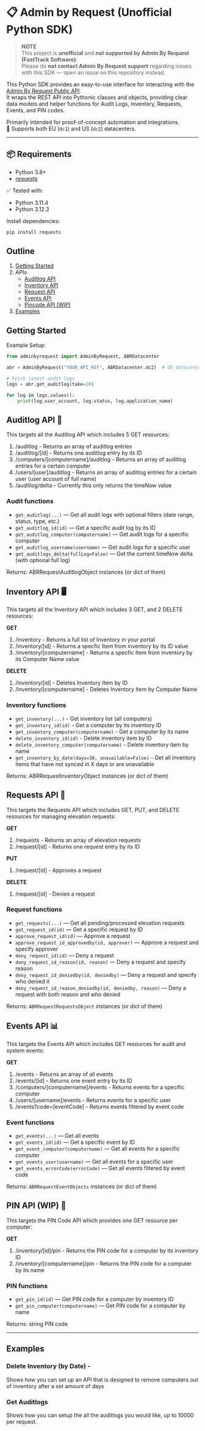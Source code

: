 # 📋 Admin by Request (Unofficial Python SDK)

> **NOTE**  
> This project is **unofficial** and **not supported by Admin By Request (FastTrack Software)**.  
> Please do **not contact Admin By Request support** regarding issues with this SDK — open an issue on this repository instead.


This Python SDK provides an easy-to-use interface for interacting with the [Admin By Request Public API](https://www.adminbyrequest.com/en/docs/api-overview).  
It wraps the REST API into Pythonic classes and objects, providing clear data models and helper functions for Audit Logs, Inventory, Requests, Events, and PIN codes.

Primarily intended for proof-of-concept automation and integrations.  
🎯 Supports both EU (`dc1`) and US (`dc2`) datacenters.

---

## 📦 Requirements

- Python 3.8+
- [requests](https://pypi.org/project/requests/)

✅ Tested with:
- Python 3.11.4
- Python 3.12.3


Install dependencies:

```bash
pip install requests
```

## Outline

1. [Getting Started](#getting-started)
2. APIs
   - [Auditlog API](#auditlog-api-)
   - [Inventory API](#inventory-api-️)
   - [Request API](#requests-api-)
   - [Events API](#events-api-)
   - [Pincode API (WIP)](#pin-api-wip-)
3. [Examples](#examples)


## Getting Started

Example Setup:

```python
from adminbyrequest import AdminByRequest, ABRDatacenter

abr = AdminByRequest("YOUR_API_KEY", ABRDatacenter.dc2)  # US datacenter

# Fetch latest audit logs
logs = abr.get_auditlog(take=10)

for log in logs.values():
    print(log.user_account, log.status, log.application_name)

```

## Auditlog API 📖

This targets all the Auditlog API which includes 5 GET resources:

1. /auditlog - Returns an array of auditlog entries
2. /auditlog/[id] - Returns one auditlog entry by its ID
3. /computers/[computername]/auditlog - Returns an array of auditlog entries for a certain computer
4. /users/[user]/auditlog - Returns an array of auditlog entries for a certain user (user account of full name)
5. /auditlog/delta - Currently this only returns the timeNow value

### Audit functions

- `get_auditlog(...)` — Get all audit logs with optional filters (date range, status, type, etc.)
- `get_auditlog_id(id)` — Get a specific audit log by its ID
- `get_auditlog_computer(computername)` — Get audit logs for a specific computer
- `get_auditlog_username(username)` — Get audit logs for a specific user
- `get_auditlogs_delta(fullLog=False)` — Get the current timeNow delta (with optional full log)

Returns: ABRRequestAuditlogObject instances (or dict of them)

## Inventory API 🖥️

This targets all the Inventory API which includes 3 GET, and 2 DELETE resources:

**GET**

1. /inventory - Returns a full list of Inventory in your portal
2. /inventory/[id] - Returns a specfic Item from inventory by its ID value
3. /inventory/[computername] - Returns a specfic Item from inventory by its Computer Name value

**DELETE**

1. /inventory/[id] - Deletes Inventory Item by ID
2. /inventory/[computername] - Deletes Inventory Item by Computer Name

### Inventory functions

- `get_inventory(...)` - Get inventory list (all computers)
- `get_inventory_id(id)` - Get a computer by its inventory ID
- `get_inventory_computer(computername)` - Get a computer by its name
- `delete_inventory_id(id)` - Delete inventory item by ID
- `delete_inventory_computer(computername)` - Delete inventory item by name
- `get_inventory_by_date(days=30, unavailable=False)` - Get all inventory items that have not synced in X days or are unavailable

Returns: ABRRequestInventoryObject instances (or dict of them)

## Requests API 📝

This targets the Requests API which includes GET, PUT, and DELETE resources for managing elevation requests:

**GET**

1. /requests - Returns an array of elevation requests
2. /request/[id] - Returns one request entry by its ID

**PUT**

1. /request/[id] - Approves a request

**DELETE**

1. /request/[id] - Denies a request


### Request functions

- `get_requests(...)` — Get all pending/processed elevation requests
- `get_request_id(id)` — Get a specific request by ID
- `approve_request_id(id)` — Approve a request
- `approve_request_id_approvedby(id, approver)` — Approve a request and specify approver
- `deny_request_id(id)` — Deny a request
- `deny_request_id_reason(id, reason)` — Deny a request and specify reason
- `deny_request_id_deniedby(id, deniedby)` — Deny a request and specify who denied it
- `deny_request_id_reason_deniedby(id, deniedby, reason)` — Deny a request with both reason and who denied

Returns: `ABRRequestRequestsObject` instances (or dict of them)

## Events API 📊

This targets the Events API which includes GET resources for audit and system events:

**GET**

1. /events - Returns an array of all events
2. /events/[id] - Returns one event entry by its ID
3. /computers/[computername]/events - Returns events for a specific computer
4. /users/[username]/events - Returns events for a specific user
5. /events?code=[eventCode] - Returns events filtered by event code

### Event functions

- `get_events(...)` — Get all events
- `get_events_id(id)` — Get a specific event by ID
- `get_event_computer(computername)` — Get all events for a specific computer
- `get_events_user(username)` — Get all events for a specific user
- `get_events_errorCode(errorCode)` — Get all events filtered by event code

Returns: `ABRRequestEventObjects` instances (or dict of them)

## PIN API (WIP) 🔐

This targets the PIN Code API which provides one GET resource per computer:

**GET**

1. /inventory/[id]/pin - Returns the PIN code for a computer by its inventory ID
2. /inventory/[computername]/pin - Returns the PIN code for a computer by its name

### PIN functions

- `get_pin_id(id)` — Get PIN code for a computer by inventory ID
- `get_pin_computer(computername)` — Get PIN code for a computer by name

Returns: string PIN code

---

## **Examples**
 
 ### Delete Inventory (by Date) -
 Shows how you can set up an API that is designed to remove computers out of inventory after a set amount of days

 ### Get Auditlogs
 Shows how you can setup the all the auditlogs you would like, up to 10000 per request.
